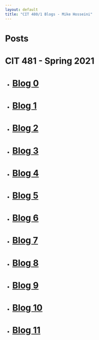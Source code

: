 ```yaml
---
layout: default
title: "CIT 480/1 Blogs - Mike Hosseini"
---
```

  <h1 class=head>Posts</h1>
  
  <h1> CIT 481 - Spring 2021 </h1>
  
* #  [Blog 0](https://mikehosseini.github.io/posts/2021/02/19/sp21Blog-0.html)
    
* #  [Blog 1](https://mikehosseini.github.io/posts/2021/02/26/sp21Blog-1.html)
    
* #  [Blog 2](https://mikehosseini.github.io/posts/2021/03/05/sp21Blog-2.html)
    
* #  [Blog 3](https://mikehosseini.github.io/posts/2021/03/12/sp21Blog-3.html)
    
* #  [Blog 4](https://mikehosseini.github.io/posts/2021/03/26/sp21Blog-4.html)
    
* #  [Blog 5](https://mikehosseini.github.io/posts/2021/04/02/sp21Blog-5.html)
    
* #  [Blog 6](https://mikehosseini.github.io/posts/2021/04/09/sp21Blog-6.html)
    
* #  [Blog 7](https://mikehosseini.github.io/posts/2021/04/16/sp21Blog-7.html)

* #  [Blog 8](https://mikehosseini.github.io/posts/2021/04/23/sp21Blog-8.html)

* #  [Blog 9](https://mikehosseini.github.io/posts/2021/04/30/sp21Blog-9.html)

* #  [Blog 10](https://mikehosseini.github.io/posts/2021/05/07/sp21Blog-10.html)

* #  [Blog 11](https://mikehosseini.github.io/posts/2021/05/14/sp21Blog-11.html)


<!--
<h1> CIT 480 - Fall 2020 </h1>
  
 * #  [Blog 0](https://mikehosseini.github.io/mikehosseini.github.io/posts/2020/08/31/Blog-0.html)
    
* #  [Blog 1](https://mikehosseini.github.io/mikehosseini.github.io/posts/2020/09/06/Blog-1.html)
    
* #  [Blog 2](https://mikehosseini.github.io/mikehosseini.github.io/posts/2020/09/15/Blog-2.html)
    
* #  [Blog 3](https://mikehosseini.github.io/mikehosseini.github.io/posts/2020/09/21/Blog-3.html)
    
* #  [Blog 4](https://mikehosseini.github.io/mikehosseini.github.io/posts/2020/10/01/Blog-4.html)
    
* #  [Blog 5](https://mikehosseini.github.io/mikehosseini.github.io/posts/2020/10/07/Blog-5.html)
    
* #  [Blog 6](https://mikehosseini.github.io/mikehosseini.github.io/posts/2020/10/14/Blog-6.html)
    
* #  [Blog 7](https://mikehosseini.github.io/mikehosseini.github.io/posts/2020/10/19/Blog-7.html)

* #  [Blog 8](https://mikehosseini.github.io/mikehosseini.github.io/posts/2020/10/29/Blog-8.html)

* #  [Blog 9](https://mikehosseini.github.io/mikehosseini.github.io/posts/2020/11/06/Blog-9.html)

* #  [Blog 10](https://mikehosseini.github.io/mikehosseini.github.io/posts/2020/11/13/Blog-10.html)

* #  [Blog 11](https://mikehosseini.github.io/mikehosseini.github.io/posts/2020/11/20/Blog-11.html)

* #  [Blog 12](https://mikehosseini.github.io/mikehosseini.github.io/posts/2020/11/27/Blog-12.html) 
-->
